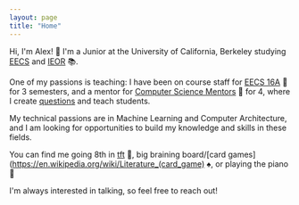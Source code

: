 ```yaml
---
layout: page
title: "Home"
---
```


Hi, I'm Alex! 👋 I'm a Junior at the University of California, Berkeley studying [EECS](https://www.eecs.berkeley.edu) and [IEOR](https://www.ieor.berkeley.edu) 📚.

One of my passions is teaching: I have been on course staff for [EECS 16A](https://www.eecs16a.org) 🔌 for 3 semesters, and a mentor for [Computer Science Mentors](https://csmentors.berkeley.edu) 🌱 for 4, where I create [questions](https://drive.google.com/drive/folders/1OBa0d3eBLdMFivzQ05zMrnG_cEp6GpR-?usp=drive_link) and teach students.

My technical passions are in Machine Learning and Computer Architecture, and I am looking for opportunities to build my knowledge and skills in these fields.

You can find me going 8th in [tft](https://teamfighttactics.leagueoflegends.com/en-us/) 🎲, big braining board/[card games](https://en.wikipedia.org/wiki/Literature_(card_game) ♠️, or playing the piano 🎹 

I'm always interested in talking, so feel free to reach out!